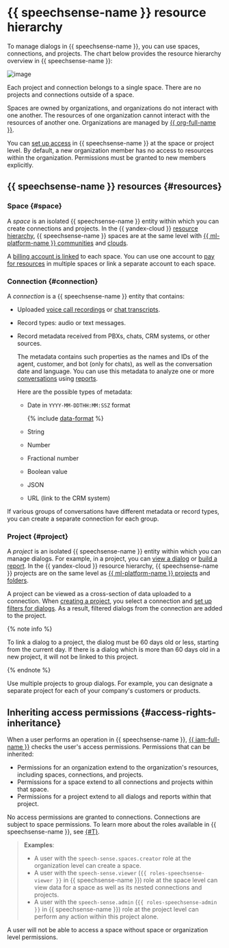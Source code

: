 # {{ speechsense-name }} resource hierarchy

To manage dialogs in {{ speechsense-name }}, you can use spaces, connections, and projects. The chart below provides the resource hierarchy overview in {{ speechsense-name }}:

![image](../../_assets/speechsense/hierarchy.svg)

Each project and connection belongs to a single space. There are no projects and connections outside of a space.

Spaces are owned by organizations, and organizations do not interact with one another. The resources of one organization cannot interact with the resources of another one. Organizations are managed by [{{ org-full-name }}](../../organization/index.yaml).

You can [set up access](#access-rights-inheritance) in {{ speechsense-name }} at the space or project level. By default, a new organization member has no access to resources within the organization. Permissions must be granted to new members explicitly.

## {{ speechsense-name }} resources {#resources}

### Space {#space}

A _space_ is an isolated {{ speechsense-name }} entity within which you can create connections and projects. In the {{ yandex-cloud }} [resource hierarchy](../../overview/roles-and-resources.md), {{ speechsense-name }} spaces are at the same level with [{{ ml-platform-name }} communities](../../datasphere/concepts/community.md) and [clouds](../../resource-manager/concepts/resources-hierarchy.md#cloud).

A [billing account is linked](../operations/space/link-ba.md) to each space. You can use one account to [pay for resources](../pricing.md) in multiple spaces or link a separate account to each space.

### Connection {#connection}

A _connection_ is a {{ speechsense-name }} entity that contains:

* Uploaded [voice call recordings](../operations/data/upload-data.md) or [chat transcripts](../operations/data/upload-chat-text.md).
* Record types: audio or text messages.
* Record metadata received from PBXs, chats, CRM systems, or other sources.

   The metadata contains such properties as the names and IDs of the agent, customer, and bot (only for chats), as well as the conversation date and language. You can use this metadata to analyze one or more [conversations](dialogs.md) using [reports](reports/index.md).

   Here are the possible types of metadata:

   * Date in `YYYY-MM-DDTHH:MM:SSZ` format
      
      {% include [data-format](../../_includes/speechsense/data/data-format.md) %}
   
   * String
   * Number
   * Fractional number
   * Boolean value
   * JSON
   * URL (link to the CRM system)

If various groups of conversations have different metadata or record types, you can create a separate connection for each group.

### Project {#project}

A _project_ is an isolated {{ speechsense-name }} entity within which you can manage dialogs. For example, in a project, you can [view a dialog](../operations/data/manage-dialogs.md#view-dialog) or [build a report](../operations/data/manage-reports.md). In the {{ yandex-cloud }} resource hierarchy, {{ speechsense-name }} projects are on the same level as [{{ ml-platform-name }} projects](../../datasphere/concepts/project.md) and [folders](../../resource-manager/concepts/resources-hierarchy.md#folder).

A project can be viewed as a cross-section of data uploaded to a connection. When [creating a project](../operations/project/create.md), you select a connection and [set up filters for dialogs](dialogs.md#filters). As a result, filtered dialogs from the connection are added to the project.

{% note info %}

To link a dialog to a project, the dialog must be 60 days old or less, starting from the current day. If there is a dialog which is more than 60 days old in a new project, it will not be linked to this project.

{% endnote %}

Use multiple projects to group dialogs. For example, you can designate a separate project for each of your company's customers or products.

## Inheriting access permissions {#access-rights-inheritance}

When a user performs an operation in {{ speechsense-name }}, [{{ iam-full-name }}](../../iam/index.yaml) checks the user's access permissions. Permissions that can be inherited:

* Permissions for an organization extend to the organization's resources, including spaces, connections, and projects.
* Permissions for a space extend to all connections and projects within that space.
* Permissions for a project extend to all dialogs and reports within that project.

No access permissions are granted to connections. Connections are subject to space permissions. To learn more about the roles available in {{ speechsense-name }}, see [{#T}](../security/index.md).

> **Examples**:
>
> * A user with the `speech-sense.spaces.creator` role at the organization level can create a space.
> * A user with the `speech-sense.viewer` (`{{ roles-speechsense-viewer }}` in {{ speechsense-name }}) role at the space level can view data for a space as well as its nested connections and projects.
> * A user with the `speech-sense.admin` (`{{ roles-speechsense-admin }}` in {{ speechsense-name }}) role at the project level can perform any action within this project alone.

A user will not be able to access a space without space or organization level permissions.